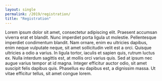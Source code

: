```yaml
---
layout: single
permalink: /2019/registration/
title: "Registration"
---
```


Lorem ipsum dolor sit amet, consectetur adipiscing elit. Praesent accumsan
viverra erat et blandit. Nunc imperdiet porta ligula ut molestie. Pellentesque
imperdiet condimentum blandit. Nam ornare, enim eu ultricies dapibus, enim
neque vulputate neque, sit amet sollicitudin velit est a orci. Quisque
ultricies a odio a varius. In ligula tortor, iaculis et sapien quis, rutrum
luctus ex. Nulla interdum sagittis est, at mollis orci varius quis. Sed at
ipsum nec augue varius tempor at id magna. Integer efficitur auctor odio, sit
amet suscipit felis dapibus quis. Phasellus eu dapibus est, a dignissim massa.
Ut vitae efficitur tellus, sit amet congue lorem.
